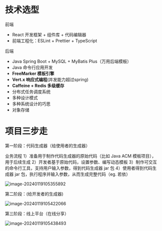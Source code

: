 # 技术选型

前端

- React 开发框架 + 组件库 + 代码编辑器
- 前端工程化：ESLint + Prettier + TypeScript

后端

- Java Spring Boot + MySQL + MyBatis Plus（万用后端模板）
- Java 命令行应用开发
- **FreeMarker 模板引擎**
- **Vert.x 响应式编程**(并发能力超过spring)
- **Caffeine + Redis 多级缓存**
- 分布式任务调度系统
- 多种设计模式
- 多种系统设计的巧思
- 对象存储


# 项目三步走

第一阶段：代码生成器（给使用者的生成器）

业务流程
1）准备用于制作代码生成器的原始代码（比如 Java ACM 模板项目），用于后续生成
2）开发者基于原始代码，设置参数、编写动态模板
3）制作可交互的命令行工具，支持用户输入参数，得到代码生成器 jar 包
4）使用者得到代码生成器 jar 包，执行程序并输入参数，从而生成完整代码（eg. 若依）



![image-20240119105355892](https://s2.loli.net/2024/01/19/jqtRbzxoaMVKiED.png)



第二阶段：(给开发者的生成器)

![image-20240119105422066](https://s2.loli.net/2024/01/19/KfoeFNJ5W1jULDM.png)



第三阶段：线上平台（在线分享）

![image-20240119105438493](https://s2.loli.net/2024/01/19/Q3RmK6fDlS4dj8v.png)
